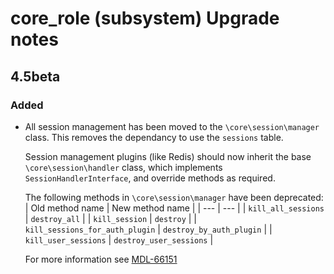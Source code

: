 # core_role (subsystem) Upgrade notes

## 4.5beta

### Added

- All session management has been moved to the `\core\session\manager` class.
  This removes the dependancy to use the `sessions` table.

  Session management plugins (like Redis) should now inherit
  the base `\core\session\handler` class, which implements
  `SessionHandlerInterface`, and override methods as required.

  The following methods in `\core\session\manager` have been deprecated:
  | Old method name | New method name |
  | --- | --- |
  | `kill_all_sessions` | `destroy_all` |
  | `kill_session` | `destroy` |
  | `kill_sessions_for_auth_plugin` | `destroy_by_auth_plugin` |
  | `kill_user_sessions` | `destroy_user_sessions` |

  For more information see [MDL-66151](https://tracker.moodle.org/browse/MDL-66151)
